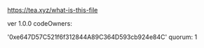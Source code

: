 https://tea.xyz/what-is-this-file

ver 1.0.0 codeOwners:

'0xe647D57C521f6f312844A89C364D593cb924e84C' quorum: 1
